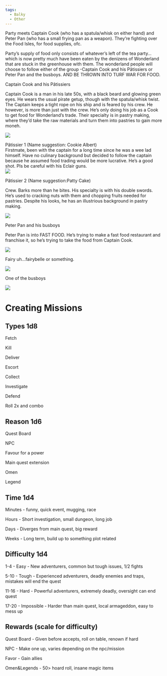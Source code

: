 ```yaml
---
tags:
  - Balky
  - Other
---
```

Party meets Captain Cook (who has a spatula/whisk on either hand) and Peter Pan (who has a small frying pan as a weapon). They’re fighting over the Food Isles, for food supplies, ofc.  
  
Party’s supply of food only consists of whatever’s left of the tea party…which is now pretty much have been eaten by the denizens of Wonderland that are stuck in the greenhouse with them. The wonderland people will choose to follow either of the group -Captain Cook and his Pâtissiers or Peter Pan and the busboys. AND BE THROWN INTO TURF WAR FOR FOOD.

  

Captain Cook and his Pâtissiers 

Captain Cook is a man in his late 50s, with a black beard and glowing green eyes. He wears the usual pirate getup, though with the spatula/whisk twist. The Captain keeps a tight rope on his ship and is feared by his crew. He however, is more than just with the crew. He’s only doing his job as a Cook to get food for Wonderland’s trade. Their specialty is in pastry making, where they’d take the raw materials and turn them into pastries to gain more moneh.

![](https://lh7-us.googleusercontent.com/1PQ9NHWNL-43mRDHTXu8-GMC-QelVCydwoN7_xKZ7XRqR5XgEgJ5wMto-jriLBMMGIdXICr-pahNe8URBk2pyv5wZzjKj_mLvrBgnIX3lw1xuhTFHDqKXVmDP6gUJYdnFONKhBp-XeE_TaTMWXDx6QY)

  

Pâtissier 1 (Name suggestion: Cookie Albert)  
Firstmate, been with the captain for a long time since he was a wee lad himself. Have no culinary background but decided to follow the captain because he assumed food trading would be more lucrative. He’s a good shot. Pls be careful with his Eclair guns.  
![](https://lh7-us.googleusercontent.com/awqjbLG01L_zSbSE9l8j77tbE_jGe48nCnQdKhh6_7atai64PVOLIBG_zk4eaWt2qGinKfZ1a2iIFcB4F2PzN1wwFVtB4rrRMvPPkfaeEDxWySB6KDEA7oUpQGRmvMfFHnkLa3w-gMq9UNHWRnR6PSk)

  

Pâtissier 2 (Name suggestion:Patty Cake)

Crew. Barks more than he bites. His specialty is with his double swords. He’s used to cracking nuts with them and chopping fruits needed for pastries. Despite his looks, he has an illustrious background in pastry making.

![](https://lh7-us.googleusercontent.com/4zS7XMceLAOli7UxeRd286f_Z8xikMHk_s38Ym-EXwwXvxeRmH_0T8nR-ZUqSwUgDhmN0ORshAAgxz2r4Gq3JQy1lOoSTCrKAPpJPqC6AxygkS76lWw4qcJDMuI4zIA7RRar-yOp_33xlpKh4tnUUq4)

  
  
  

Peter Pan and his busboys

Peter Pan is into FAST FOOD. He’s trying to make a fast food restaurant and franchise it, so he’s trying to take the food from Captain Cook.

  

![](https://lh7-us.googleusercontent.com/gF3Sg-1ghO4Gdej6LlwTTBUWgzk143AhwDjuG-z4ROj_VMl34DUfAiky9NbJRgcfwaIbepExqw6bscnADyngLQYdTg1ox4reeC43FBa2ZONihf5MCFOVYDdx7CvBwhTA3VnOTwZ0ZWFoP9SFr3m66-Y)

  
  

Fairy uh…fairybelle or something.

![](https://lh7-us.googleusercontent.com/nZpqgMHw7KQHopPZ86KXswVa1MgsGeLUcGiz5fy3g6CaienexzQIcM8s-zQxVArE0scElIhReXC6Ao1BV2mHw_DCFvrXCMClN0oX2Ox8d-HC9FHQTwptUrAA3I21I9HPz7QPY15ZyvLAsAu3RchnGYs)

One of the busboys

  

![](https://lh7-us.googleusercontent.com/J3LiiKzxadsuYjlyuOxeVj4tSP8LriDMLKluoUZ2QokFFKCIgtRgzJUqDRUj4BILdJe5cMV9rpZuQCl3m6lKEjprnxkDpOjmASP0HOKxr3O-t1NjowdqCTNLrdAYorHBrMuymScfHgMPgHY8Wz1OzKY)

  

# Creating Missions

## Types 1d8

Fetch

Kill

Deliver

Escort

Collect

Investigate

Defend

Roll 2x and combo

## Reason 1d6

Quest Board

NPC

Favour for a power

Main quest extension

Omen

Legend

## Time 1d4

Minutes - funny, quick event, mugging, race

Hours - Short investigation, small dungeon, long job

Days - Diverges from main quest, big reward

Weeks - Long term, build up to something plot related

  

## Difficulty 1d4

1-4 - Easy - New adventurers, common but tough issues, 1/2 fights

5-10 - Tough - Experienced adventurers, deadly enemies and traps, mistakes will end the quest

11-16 - Hard - Powerful adventurers, extremely deadly, oversight can end quest 

17-20 - Impossible - Harder than main quest, local armageddon, easy to mess up

  

## Rewards (scale for difficulty)

Quest Board - Given before accepts, roll on table, renown if hard

NPC - Make one up, varies depending on the npc/mission

Favor - Gain allies

Omen&Legends - 50> hoard roll, insane magic items